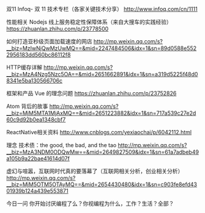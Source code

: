 双11
Infoq- 双 11 技术专栏（各家关键技术分享）
http://www.infoq.com/cn/1111

性能相关
Nodejs 线上服务稳定性保障体系（来自大搜车的实践经验）
https://zhuanlan.zhihu.com/p/23778500

如何打造亚秒级页面加载速度的网店
http://mp.weixin.qq.com/s?__biz=MzIwNjQwMzUwMQ==&mid=2247484506&idx=1&sn=89d0588e5522956183dd560bc86112f8

HTTP缓存详解
http://mp.weixin.qq.com/s?__biz=MzA4Nzg5Nzc5OA==&mid=2651662891&idx=1&sn=a319d5225f48d08341e5ba130566706c

框架和产品
Vue 的理念问题
https://zhuanlan.zhihu.com/p/23752826

Atom 背后的故事
http://mp.weixin.qq.com/s?__biz=MjM5MTA1MjAxMQ==&mid=2651223882&idx=1&sn=717a539c27e2d60c9d92b0ea1348cbf7

ReactNative相关资料
http://www.cnblogs.com/yexiaochai/p/6042112.html

理念
技术债：the good, the bad, and the tao
http://mp.weixin.qq.com/s?__biz=MzA3NDM0ODQwMw==&mid=2649827509&idx=1&sn=61a7adbeb49a105b9a22bae41614d07f

虚幻与喧嚣，互联网时代真的要落幕了（互联网相关分析，创业相关分析）
http://mp.weixin.qq.com/s?__biz=MjM5OTM5OTAyMQ==&mid=2654430480&idx=1&sn=c903fe8efd4301939b124a439e553871

今日一问
你开始讨厌编程了么？你视编程为什么，工作？生活？全部？

